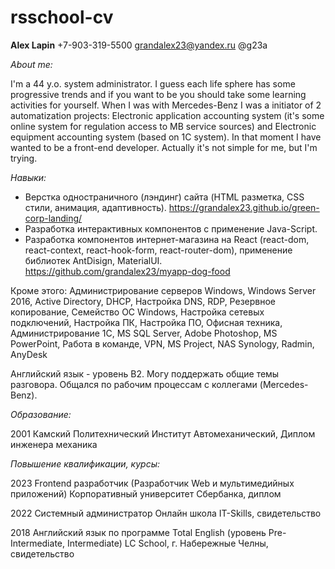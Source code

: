 # rsschool-cv

**Alex Lapin**
+7-903-319-5500
grandalex23@yandex.ru
@g23a

_About me:_

I'm a 44 y.o. system administrator. I guess each life sphere has some progressive trends and if you want to be  you should take some learning activities for yourself. When I was with Mercedes-Benz I was a initiator of 2 automatization projects: Electronic application accounting system (it's some online system for regulation access to MB service sources) and Electronic equipment accounting system (based on 1C system). In that moment I have wanted to be a front-end developer. Actually it's not simple for me, but I'm trying.

 
_Навыки:_

- Верстка одностраничного (лэндинг) сайта (HTML разметка, CSS стили, анимация, адаптивность).
https://grandalex23.github.io/green-corp-landing/
- Разработка интерактивных компонентов с применение Java-Script.
- Разработка компонентов интернет-магазина на React (react-dom, react-context, react-hook-form, react-router-dom), применение библиотек AntDisign, MaterialUI.
https://github.com/grandalex23/myapp-dog-food

Кроме этого: Администрирование серверов Windows, Windows Server 2016, Active Directory, DHCP, Настройка DNS, RDP, Резервное копирование, Семейство ОС Windows, Настройка сетевых подключений, Настройка ПК, Настройка ПО, Офисная техника, Администрирование 1С, MS SQL Server, Adobe Photoshop, MS PowerPoint, Работа в команде, VPN, MS Project, NAS Synology, Radmin, AnyDesk


Английский язык - уровень В2. Могу поддержать общие темы разговора. Общался по рабочим процессам с коллегами (Mercedes-Benz).

_Образование:_

2001
Камский Политехнический Институт
Автомеханический, Диплом инженера механика

_Повышение квалификации, курсы:_

2023
Frontend разработчик (Разработчик Web и мультимедийных приложений)
Корпоративный университет Сбербанка, диплом

2022
Системный администратор
Онлайн школа IT-Skills, свидетельство

2018
Английский язык по программе Total English (уровень Pre-Intermediate, Intermediate)
LC School, г. Набережные Челны, свидетельство
